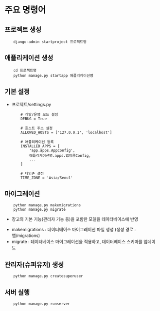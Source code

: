 # 주요 명령어 

## 프로젝트 생성
```
    django-admin startproject 프로젝트명
```


## 애플리케이션 생성
```
    cd 프로젝트명
    python manage.py startapp 애플리케이션명
```

## 기본 설정
- 프로젝트/settings.py
    ```
        # 개발/운영 모드 설정
        DEBUG = True

        # 호스트 주소 설정
        ALLOWED_HOSTS = ['127.0.0.1', 'localhost']

        # 애플리케이션 등록
        INSTALLED_APPS = [
            'app.apps.AppConfig',
            애플리케이션명.apps.앱이름Config,
            ...
        ]

        # 타임존 설정
        TIME_ZONE = 'Asia/Seoul'

    ```

## 마이그레이션
```
    python manage.py makemigrations
    python manage.py migrate
```
- 장고의 기본 기능(관리자 기능 등)을 포함한 모델을 데이터베이스에 반영
* makemigrations : 데이터베이스 마이그레이션 파일 생성 
                    (생성 경로 : 앱/migrations)
* migrate : 데이터베이스 마이그레이션을 적용하고, 데이터베이스 스키마를 업데이트


## 관리자(슈퍼유저) 생성
```
    python manage.py createsuperuser
```

## 서버 실행
```
    python manage.py runserver
```